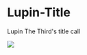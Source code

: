 # Lupin-Title
Lupin The Third's title call

![](https://qiita-user-contents.imgix.net/https%3A%2F%2Fqiita-image-store.s3.ap-northeast-1.amazonaws.com%2F0%2F309569%2F335e69b7-64a9-6e80-b3de-e2f79ee5b67c.gif?ixlib=rb-1.2.2&auto=format&gif-q=60&q=75&s=9285a968901c1d2c23ff026a22b4a472)
